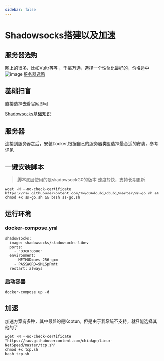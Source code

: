 ```yaml
---
sidebar: false
---
```

# Shadowsocks搭建以及加速

## 服务器选购
网上的很多，比如Vultr等等 ，千挑万选，选择一个性价比最好的，价格适中
![image](https://github.com/lkzwc/feddu/assets/84896877/75be2a9a-c24f-47c6-a4d7-873a289d99c5)
[服务器选购](https://my.racknerd.com/aff.php?aff=10447)

## 基础扫盲
直接选择去看官网即可

[Shadowsocks基础知识](https://shadowsocks.org/doc/deploying.html)

## 服务器
连接到服务器之后，安装Docker,根据自己的服务器类型选择最合适的安装，参考[详见](https://docs.docker.com/engine/install/centos/)

## 一键安装脚本
> 脚本底层使用的是shadowsockGO的版本 速度较快，支持长期更新
```
wget -N --no-check-certificate https://raw.githubusercontent.com/ToyoDAdoubi/doubi/master/ss-go.sh && chmod +x ss-go.sh && bash ss-go.sh
```
## 运行环境
### docker-compose.yml
```
shadowsocks:
  image: shadowsocks/shadowsocks-libev
  ports:
    - "8388:8388"
  environment:
    - METHOD=aes-256-gcm
    - PASSWORD=9MLSpPmNt
  restart: always
```
### 启动容器
```
docker-compose up -d
```

## 加速
加速方案有多种，其中最好的是Kcptun，但是由于我系统不支持，就只能选择其他的了
```
wget -N --no-check-certificate "https://raw.githubusercontent.com/chiakge/Linux-NetSpeed/master/tcp.sh"
chmod +x tcp.sh
bash tcp.sh
```